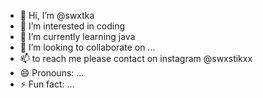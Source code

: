 - 👋 Hi, I’m @swxtka
- 👀 I’m interested in coding
- 🌱 I’m currently learning java 
- 💞️ I’m looking to collaborate on ...
- 📫 to reach me please contact on instagram @swxstikxx
- 😄 Pronouns: ...
- ⚡ Fun fact: ...

<!---
swxtka/swxtka is a ✨ special ✨ repository because its `README.md` (this file) appears on your GitHub profile.
You can click the Preview link to take a look at your changes.
--->
